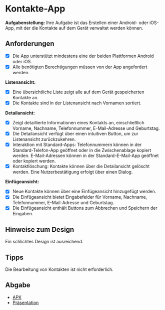 # Kontakte-App

**Aufgabenstellung:** Ihre Aufgabe ist das Erstellen einer Android- oder iOS-App, mit der die Kontakte auf dem Gerät verwaltet werden können.

## Anforderungen

- [x] Die App unterstützt mindestens eine der beiden Plattformen Android oder iOS.
- [x] Alle benötigten Berechtigungen müssen von der App angefordert werden.

**Listenansicht:**
- [x] Eine übersichtliche Liste zeigt alle auf dem Gerät gespeicherten Kontakte an.
- [x] Die Kontakte sind in der Listenansicht nach Vornamen sortiert.
      
**Detailansicht:** 
- [x] Zeigt detaillierte Informationen eines Kontakts an, einschließlich Vorname, Nachname, Telefonnummer, E-Mail-Adresse und Geburtstag.
- [x] Die Detailansicht verfügt über einen intuitiven Button, um zur Listenansicht zurückzukehren.
- [x] Interaktion mit Standard-Apps: Telefonnummern können in der Standard-Telefon-App geöffnet oder in die Zwischenablage kopiert werden. E-Mail-Adressen können in der Standard-E-Mail-App geöffnet oder kopiert werden.
- [x] Kontaktlöschung: Kontakte können über die Detailansicht gelöscht werden. Eine Nutzerbestätigung erfolgt über einen Dialog.

**Einfügeansicht:**
- [x] Neue Kontakte können über eine Einfügeansicht hinzugefügt werden.
- [x] Die Einfügeansicht bietet Eingabefelder für Vorname, Nachname, Telefonnummer, E-Mail-Adresse und Geburtstag.
- [x] Die Einfügeansicht enthält Buttons zum Abbrechen und Speichern der Eingaben.

## Hinweise zum Design

Ein schlichtes Design ist ausreichend.

## Tipps

Die Bearbeitung von Kontakten ist nicht erforderlich.


## Abgabe

- [APK](https://github.com/riedlial/Kontakte-App/releases/download/v1/Kontakte-App.apk)
- [Präsentation](https://github.com/riedlial/Kontakte-App/releases/download/v1/KontakteApp.pptx)

